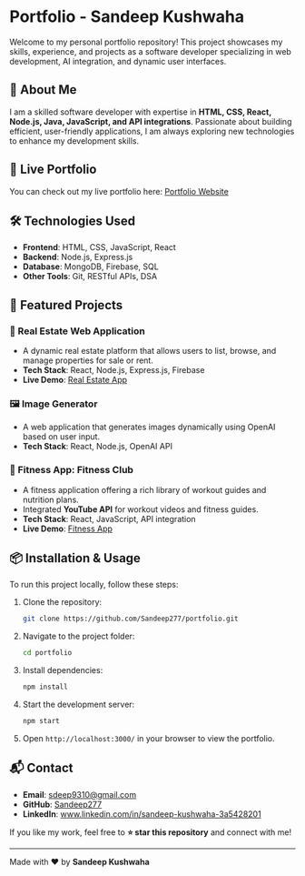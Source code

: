 # Portfolio - Sandeep Kushwaha

Welcome to my personal portfolio repository! This project showcases my skills, experience, and projects as a software developer specializing in web development, AI integration, and dynamic user interfaces.

## 🚀 About Me
I am a skilled software developer with expertise in **HTML, CSS, React, Node.js, Java, JavaScript, and API integrations**. Passionate about building efficient, user-friendly applications, I am always exploring new technologies to enhance my development skills.

## 🔗 Live Portfolio
You can check out my live portfolio here: [Portfolio Website](https://sandeep-kushwaha-6r0s.onrender.com/)

## 🛠️ Technologies Used
- **Frontend**: HTML, CSS, JavaScript, React
- **Backend**: Node.js, Express.js
- **Database**: MongoDB, Firebase, SQL
- **Other Tools**: Git, RESTful APIs, DSA

## 📌 Featured Projects
### 🏡 Real Estate Web Application
- A dynamic real estate platform that allows users to list, browse, and manage properties for sale or rent.
- **Tech Stack**: React, Node.js, Express.js, Firebase
- **Live Demo**: [Real Estate App](https://mern-estate-ncrv.onrender.com/)

### 🖼️ Image Generator
- A web application that generates images dynamically using OpenAI based on user input.
- **Tech Stack**: React, Node.js, OpenAI API

### 💪 Fitness App: Fitness Club
- A fitness application offering a rich library of workout guides and nutrition plans.
- Integrated **YouTube API** for workout videos and fitness guides.
- **Tech Stack**: React, JavaScript, API integration
- **Live Demo**: [Fitness App](https://fitnesss-app.netlify.app/)

## 📦 Installation & Usage
To run this project locally, follow these steps:

1. Clone the repository:
   ```bash
   git clone https://github.com/Sandeep277/portfolio.git
   ```
2. Navigate to the project folder:
   ```bash
   cd portfolio
   ```
3. Install dependencies:
   ```bash
   npm install
   ```
4. Start the development server:
   ```bash
   npm start
   ```
5. Open `http://localhost:3000/` in your browser to view the portfolio.

## 📬 Contact
- **Email**: sdeep9310@gmail.com
- **GitHub**: [Sandeep277](https://github.com/Sandeep277)
- **LinkedIn**: www.linkedin.com/in/sandeep-kushwaha-3a5428201

If you like my work, feel free to **⭐ star this repository** and connect with me!

---

Made with ❤️ by **Sandeep Kushwaha**

